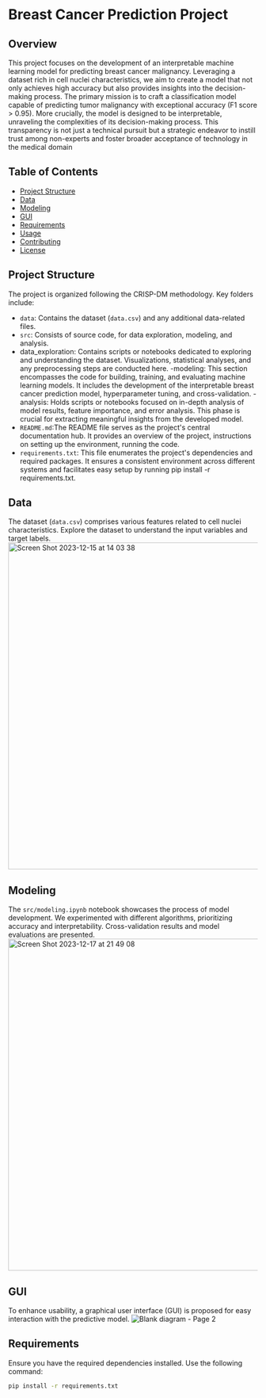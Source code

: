 # Breast Cancer Prediction Project

## Overview
This project focuses on the development of an interpretable machine learning model for predicting breast cancer malignancy. Leveraging a dataset rich in cell nuclei characteristics, we aim to create a model that not only achieves high accuracy but also provides insights into the decision-making process. The primary mission is to craft a classification model capable of predicting tumor malignancy with exceptional accuracy (F1 score > 0.95). More crucially, the model is designed to be interpretable, unraveling the complexities of its decision-making process. This transparency is not just a technical pursuit but a strategic endeavor to instill trust among non-experts and foster broader acceptance of technology in the medical domain

## Table of Contents
- [Project Structure](#project-structure)
- [Data](#data)
- [Modeling](#modeling)
- [GUI](#gui)
- [Requirements](#requirements)
- [Usage](#usage)
- [Contributing](#contributing)
- [License](#license)

## Project Structure
The project is organized following the CRISP-DM methodology. Key folders include:
- `data`: Contains the dataset (`data.csv`) and any additional data-related files.
- `src`: Consists of source code, for data exploration, modeling, and analysis.
- data_exploration: Contains scripts or notebooks dedicated to exploring and understanding the dataset. Visualizations, statistical analyses, and any preprocessing steps are conducted here.
-modeling: This section encompasses the code for building, training, and evaluating machine learning models. It includes the development of the interpretable breast cancer prediction model, hyperparameter tuning, and cross-validation.
-analysis: Holds scripts or notebooks focused on in-depth analysis of model results, feature importance, and error analysis. This phase is crucial for extracting meaningful insights from the developed model.
- `README.md`:The README file serves as the project's central documentation hub. It provides an overview of the project, instructions on setting up the environment, running the code.
- `requirements.txt`:  This file enumerates the project's dependencies and required packages. It ensures a consistent environment across different systems and facilitates easy setup by running pip install -r requirements.txt.

## Data
The dataset (`data.csv`) comprises various features related to cell nuclei characteristics. Explore the dataset to understand the input variables and target labels.
<img width="660" alt="Screen Shot 2023-12-15 at 14 03 38" src="https://github.com/Oumaymabamoh/BreastCancerPrediction/assets/134213098/711d961c-41e7-49d5-8ac7-cb6db23afb5e">

## Modeling
The `src/modeling.ipynb` notebook showcases the process of model development. We experimented with different algorithms, prioritizing accuracy and interpretability. Cross-validation results and model evaluations are presented.
<img width="670" alt="Screen Shot 2023-12-17 at 21 49 08" src="https://github.com/Oumaymabamoh/BreastCancerPrediction/assets/134213098/353b8b0e-3170-4161-a9b2-fc9cb7bc60b8">

## GUI
To enhance usability, a graphical user interface (GUI) is proposed for easy interaction with the predictive model.
![Blank diagram - Page 2](https://github.com/Oumaymabamoh/BreastCancerPrediction/assets/134213098/a12f322f-032a-4cd1-8b35-e68ee19779d9)

## Requirements
Ensure you have the required dependencies installed. Use the following command:
```bash
pip install -r requirements.txt
